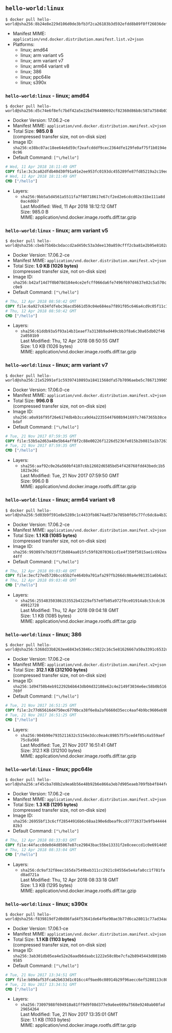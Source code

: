 ## `hello-world:linux`

```console
$ docker pull hello-world@sha256:8b24e8e229d106d0de3bfb3f2ca26183b3d592efdd8b89f0ff26036def5f4ce4
```

-	Manifest MIME: `application/vnd.docker.distribution.manifest.list.v2+json`
-	Platforms:
	-	linux; amd64
	-	linux; arm variant v5
	-	linux; arm variant v7
	-	linux; arm64 variant v8
	-	linux; 386
	-	linux; ppc64le
	-	linux; s390x

### `hello-world:linux` - linux; amd64

```console
$ docker pull hello-world@sha256:d5c74e6f8efc7bdf42a5e22bd764400692cf82360d86b8c587a7584b03f51520
```

-	Docker Version: 17.06.2-ce
-	Manifest MIME: `application/vnd.docker.distribution.manifest.v2+json`
-	Total Size: **985.0 B**  
	(compressed transfer size, not on-disk size)
-	Image ID: `sha256:e38bc07ac18ee64e6d59cf2eafcdddf9cec2364dfe129fe0af75f1b0194e0c96`
-	Default Command: `["\/hello"]`

```dockerfile
# Wed, 11 Apr 2018 18:11:49 GMT
COPY file:3c3ca82dfdb40d30f91a91e2ee953fc0193dc455289fe87fd85219a2c19edcea in / 
# Wed, 11 Apr 2018 18:11:49 GMT
CMD ["/hello"]
```

-	Layers:
	-	`sha256:9bb5a5d4561a5511fa7f80718617e67cf2ed2e6cdcd02e31be111a8d0ac4d6b7`  
		Last Modified: Wed, 11 Apr 2018 18:12:12 GMT  
		Size: 985.0 B  
		MIME: application/vnd.docker.image.rootfs.diff.tar.gzip

### `hello-world:linux` - linux; arm variant v5

```console
$ docker pull hello-world@sha256:cbeb75b6bcbdaccd2ad450c53a3dee130a859cfff2cba81e2b95e8102a070326
```

-	Docker Version: 17.06.2-ce
-	Manifest MIME: `application/vnd.docker.distribution.manifest.v2+json`
-	Total Size: **1.0 KB (1026 bytes)**  
	(compressed transfer size, not on-disk size)
-	Image ID: `sha256:b42af14d7f0b078d184e4ce2efcff066da6fe7496f697d4637e82c5a570cc0e9`
-	Default Command: `["\/hello"]`

```dockerfile
# Thu, 12 Apr 2018 08:50:42 GMT
COPY file:6a927c634fdfebc36acd5661d59c04e684ea7f891f05c646a4cd9c05f11c192e in / 
# Thu, 12 Apr 2018 08:50:42 GMT
CMD ["/hello"]
```

-	Layers:
	-	`sha256:61ddb93a5f93a14b31eaef7a3138b9ad449cbb3f8a6c30a65db02f462a0501b9`  
		Last Modified: Thu, 12 Apr 2018 08:50:55 GMT  
		Size: 1.0 KB (1026 bytes)  
		MIME: application/vnd.docker.image.rootfs.diff.tar.gzip

### `hello-world:linux` - linux; arm variant v7

```console
$ docker pull hello-world@sha256:21e52991ef1c59397410893a18411568dfa57b7096aebe5c78671399652c0739
```

-	Docker Version: 17.06.0-ce
-	Manifest MIME: `application/vnd.docker.distribution.manifest.v2+json`
-	Total Size: **996.0 B**  
	(compressed transfer size, not on-disk size)
-	Image ID: `sha256:a0a916f95f26e6174db4b3cca9d4a22355447608b941697c7467365b38cebdaf`
-	Default Command: `["\/hello"]`

```dockerfile
# Tue, 21 Nov 2017 07:59:35 GMT
COPY file:53b5a2d63a48e5b64aff8f2c88e00226f1226d5236fe015b2b0815a1b72637f7 in / 
# Tue, 21 Nov 2017 07:59:35 GMT
CMD ["/hello"]
```

-	Layers:
	-	`sha256:aaf92c0e26a560bf4107c6b12602d6585bd54f428768fdd43bedc1b51823e26c`  
		Last Modified: Tue, 21 Nov 2017 07:59:50 GMT  
		Size: 996.0 B  
		MIME: application/vnd.docker.image.rootfs.diff.tar.gzip

### `hello-world:linux` - linux; arm64 variant v8

```console
$ docker pull hello-world@sha256:5d03b9f591e8e5289c1c4433fb8674ad573e705b0f05c77fc6dc8a4b3241cbd0
```

-	Docker Version: 17.06.2-ce
-	Manifest MIME: `application/vnd.docker.distribution.manifest.v2+json`
-	Total Size: **1.1 KB (1085 bytes)**  
	(compressed transfer size, not on-disk size)
-	Image ID: `sha256:993097e7b835ff2b084aa015fc59f82070361cd1e4f350f5015ae1c692ea44ff`
-	Default Command: `["\/hello"]`

```dockerfile
# Thu, 12 Apr 2018 09:03:48 GMT
COPY file:3ecf27ed5720bcc65b2fe464b9a701afa297fb266dc08a4e981351a6b6a32862 in / 
# Thu, 12 Apr 2018 09:03:48 GMT
CMD ["/hello"]
```

-	Layers:
	-	`sha256:25548350386153552b43229af57e0fb05a972f0ce01914a8c53cdc3649912728`  
		Last Modified: Thu, 12 Apr 2018 09:04:18 GMT  
		Size: 1.1 KB (1085 bytes)  
		MIME: application/vnd.docker.image.rootfs.diff.tar.gzip

### `hello-world:linux` - linux; 386

```console
$ docker pull hello-world@sha256:5368d33b8263ee6843e53846cc5022c16c5e81626667a50a3391c6532d05a1c7
```

-	Docker Version: 17.06.2-ce
-	Manifest MIME: `application/vnd.docker.distribution.manifest.v2+json`
-	Total Size: **312.1 KB (312100 bytes)**  
	(compressed transfer size, not on-disk size)
-	Image ID: `sha256:1d94750b4eb912292b6b643db04d32108e62c4e2149f3034e6ec58b0b516769f`
-	Default Command: `["\/hello"]`

```dockerfile
# Tue, 21 Nov 2017 16:51:25 GMT
COPY file:2c77d65616d4750ec6770bca38f6e8a2af6660d35ecc4aaf4b9bc9606eb9b09e in / 
# Tue, 21 Nov 2017 16:51:25 GMT
CMD ["/hello"]
```

-	Layers:
	-	`sha256:904b90e7935211632c5154e3dcc0ea4c898575f5ced4f85c4a559aef75c8a568`  
		Last Modified: Tue, 21 Nov 2017 16:51:41 GMT  
		Size: 312.1 KB (312100 bytes)  
		MIME: application/vnd.docker.image.rootfs.diff.tar.gzip

### `hello-world:linux` - linux; ppc64le

```console
$ docker pull hello-world@sha256:af45cba7d8b2a9ea6b56e48b92b6e866a3eb7d905eaeb709fbb4f844fe869c71
```

-	Docker Version: 17.06.2-ce
-	Manifest MIME: `application/vnd.docker.distribution.manifest.v2+json`
-	Total Size: **1.3 KB (1295 bytes)**  
	(compressed transfer size, not on-disk size)
-	Image ID: `sha256:26955bf13c6cff28544916b6c68aa190e6dbeaf9cc877726373e9fb4444482b3`
-	Default Command: `["\/hello"]`

```dockerfile
# Thu, 12 Apr 2018 08:33:03 GMT
COPY file:44facc0de0d4d85067e87ce29843bac55be13331f2e8ceeccd1c0e6914dd5cb3 in / 
# Thu, 12 Apr 2018 08:33:04 GMT
CMD ["/hello"]
```

-	Layers:
	-	`sha256:dc9af32f8eec165da7549beb311cc2921c84556e5e4afa0cc1f781fad8ad721a`  
		Last Modified: Thu, 12 Apr 2018 08:33:18 GMT  
		Size: 1.3 KB (1295 bytes)  
		MIME: application/vnd.docker.image.rootfs.diff.tar.gzip

### `hello-world:linux` - linux; s390x

```console
$ docker pull hello-world@sha256:f839819df2d0d86fad4f53641de64f6e90ae3b77d6ca28011c77ad34aa7afd92
```

-	Docker Version: 17.06.1-ce
-	Manifest MIME: `application/vnd.docker.distribution.manifest.v2+json`
-	Total Size: **1.1 KB (1103 bytes)**  
	(compressed transfer size, not on-disk size)
-	Image ID: `sha256:3ab301db05ea4e52e26aadb6daabc1222e58c0be7cfa2b8945443d801b6b9585`
-	Default Command: `["\/hello"]`

```dockerfile
# Tue, 21 Nov 2017 13:34:51 GMT
COPY file:b89daf53fca62b633d1c016cc4f9aed6c08914b29f96aecc6ef5288113c80acf in / 
# Tue, 21 Nov 2017 13:34:51 GMT
CMD ["/hello"]
```

-	Layers:
	-	`sha256:73097988f694910a81ff9d9f08d377e9a6ee699a7568e9240ab08fad29654264`  
		Last Modified: Tue, 21 Nov 2017 13:35:01 GMT  
		Size: 1.1 KB (1103 bytes)  
		MIME: application/vnd.docker.image.rootfs.diff.tar.gzip
